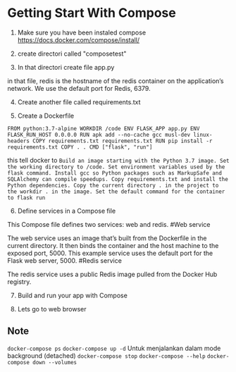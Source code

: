 # Getting Start With Compose

1. Make sure you have been instaled compose https://docs.docker.com/compose/install/ 

2. create directori called "composetest"

3. In that directori create file app.py 

in that file, redis is the hostname of the redis container on the application’s network. We use the default port for Redis, 6379.

4. Create another file called requirements.txt

5. Create a Dockerfile

``FROM python:3.7-alpine
WORKDIR /code
ENV FLASK_APP app.py
ENV FLASK_RUN_HOST 0.0.0.0
RUN apk add --no-cache gcc musl-dev linux-headers
COPY requirements.txt requirements.txt
RUN pip install -r requirements.txt
COPY . .
CMD ["flask", "run"]``

this tell docker to
``Build an image starting with the Python 3.7 image.
Set the working directory to /code.
Set environment variables used by the flask command.
Install gcc so Python packages such as MarkupSafe and SQLAlchemy can compile speedups.
Copy requirements.txt and install the Python dependencies.
Copy the current directory . in the project to the workdir . in the image.
Set the default command for the container to flask run``

6. Define services in a Compose file

This Compose file defines two services: web and redis.
#Web service

The web service uses an image that’s built from the Dockerfile in the current directory. It then binds the container and the host machine to the exposed port, 5000. This example service uses the default port for the Flask web server, 5000.
#Redis service

The redis service uses a public Redis image pulled from the Docker Hub registry.

7. Build and run your app with Compose

8. Lets go to web browser

## Note
`docker-compose ps`
`docker-compose up -d` Untuk menjalankan dalam mode background (detached)
`docker-compose stop`
`docker-compose --help`
`docker-compose down --volumes`
